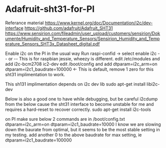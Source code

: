 # Adafruit-sht31-for-PI

Referance material
https://www.kernel.org/doc/Documentation/i2c/dev-interface
https://github.com/adafruit/Adafruit_SHT31
https://www.sensirion.com/fileadmin/user_upload/customers/sensirion/Dokumente/Humidity_and_Temperature_Sensors/Sensirion_Humidity_and_Temperature_Sensors_SHT3x_Datasheet_digital.pdf
 
 
Enable i2c on the PI in the usual way
     Run raspi-confid -> select enable i2c
     -- or --
     This is for raspbian jessie, wheezy is different.
     edit /etc/modules and add
     i2c-bcm2708
     ic2-dev
     edit /boot/config and add
     dtparam=i2c_arm=on
     dtparam=i2c1_baudrate=100000   <-  This is default, remove 1 zero for this sht31 implimentation to work.
 
This sh131 implimentation depends on i2c dev lib
sudo apt-get install libi2c-dev
 
Below is also a good one to have while debugging, but be careful i2cdump from the below cause the sht31 interface
to become unstable for me and requires a hard-reset to recover correctly.
sudo apt-get install i2c-tools
 
on PI make sure below 2 commands are in /boot/config.txt
dtparam=i2c_arm=on
dtparam=i2c1_baudrate=10000
I know we are slowing down the baurate from optimal, but it seems to be the most stable setting in my testing.
add another 0 to the above baudrate for max setting, ie dtparam=i2c1_baudrate=100000
